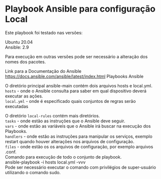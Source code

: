 # Playbook Ansible para configuração Local

Este playbook foi testado nas versões:

Ubuntu 20.04 </br>
Ansible: 2.9

Para execução em outras versões pode ser necessário a  alteração dos nomes dos pacotes.

Link para a Documentação do Ansible https://docs.ansible.com/ansible/latest/index.html
Playbooks Ansible

O diretório principal ansible-main contém dois arquivos hosts e local.yml.</br>
 `hosts` - onde o Ansible consulta para saber em qual dispositivo deverá executar as ações. </br>
 `local.yml` - onde é especificado quais conjuntos de regras serão executadas </br>

O diretório `local-rules` contém mais diretórios.</br>
  `tasks` - onde estão as instruções que o Ansible deve seguir. </br>
  `vars` - onde estão as variáveis que o Ansible irá buscar na execução dos Playbooks. </br>
  `handlers` - onde estão as instruções para manipular os serviços, exemplo restart quando houver alterações nos arquivos de configuração. </br>
  `files` - onde estão os os arquivos de configuração, por exemplo arquivos .conf. </br>
Comando para execução de todo o conjunto de playbook. </br>
ansible-playbook -i hosts local.yml -vvv </br>
Pode ser necessário executar o comando com privilégios de super-usuário utilizando o comando sudo. </br>

